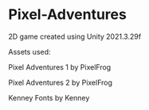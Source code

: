 # Pixel-Adventures
2D game created using Unity 2021.3.29f

Assets used:

Pixel Adventures 1 by PixelFrog 

Pixel Adventures 2 by PixelFrog

Kenney Fonts by Kenney